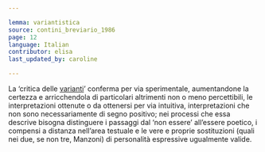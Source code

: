 ```yaml
---

lemma: variantistica
source: contini_breviario_1986
page: 12
language: Italian
contributor: elisa
last_updated_by: caroline

---
```


La ‘critica delle [varianti](variant.html)’ conferma per via sperimentale, aumentandone la certezza e arricchendola di particolari altrimenti non o meno percettibili, le interpretazioni ottenute o da ottenersi per via intuitiva, interpretazioni che non sono necessariamente di segno positivo; nei processi che essa descrive bisogna distinguere i passaggi dal ‘non essere’ all’essere poetico, i compensi a distanza nell’area testuale e le vere e proprie sostituzioni (quali nei due, se non tre, Manzoni) di personalità espressive ugualmente valide.
